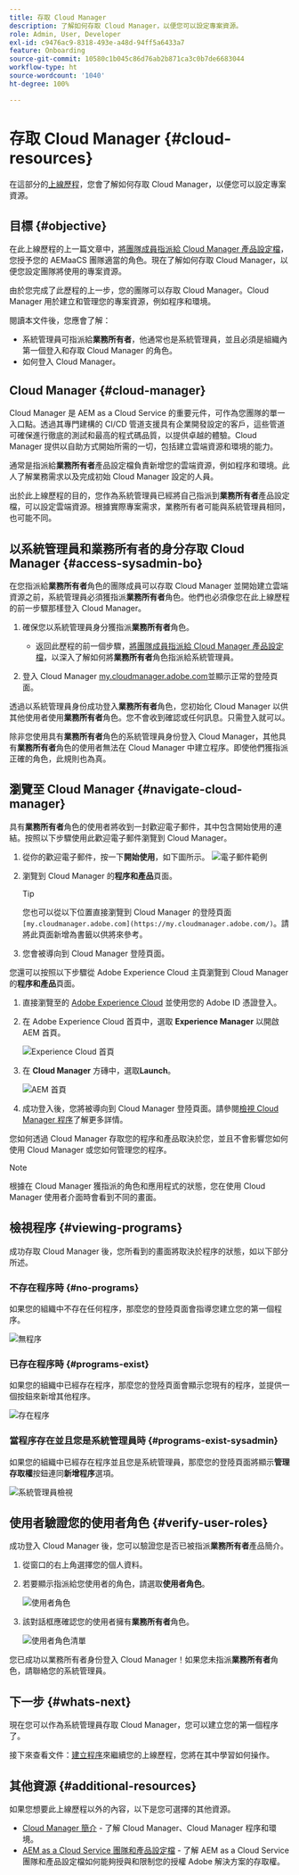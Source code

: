 ```yaml
---
title: 存取 Cloud Manager
description: 了解如何存取 Cloud Manager，以便您可以設定專案資源。
role: Admin, User, Developer
exl-id: c9476ac9-8318-493e-a48d-94ff5a6433a7
feature: Onboarding
source-git-commit: 10580c1b045c86d76ab2b871ca3c0b7de6683044
workflow-type: ht
source-wordcount: '1040'
ht-degree: 100%

---
```


# 存取 Cloud Manager {#cloud-resources}

在這部分的[上線歷程](overview.md)，您會了解如何存取 Cloud Manager，以便您可以設定專案資源。

## 目標 {#objective}

在此上線歷程的上一篇文章中，[將團隊成員指派給 Cloud Manager 產品設定檔](assign-profiles-cloud-manager.md)，您授予您的 AEMaaCS 團隊適當的角色。現在了解如何存取 Cloud Manager，以便您設定團隊將使用的專案資源。

由於您完成了此歷程的上一步，您的團隊可以存取 Cloud Manager。Cloud Manager 用於建立和管理您的專案資源，例如程序和環境。

閱讀本文件後，您應會了解：

* 系統管理員可指派給&#x200B;**業務所有者**，他通常也是系統管理員，並且必須是組織內第一個登入和存取 Cloud Manager 的角色。
* 如何登入 Cloud Manager。

## Cloud Manager {#cloud-manager}

Cloud Manager 是 AEM as a Cloud Service 的重要元件，可作為您團隊的單一入口點。透過其專門建構的 CI/CD 管道支援具有企業開發設定的客戶，這些管道可確保進行徹底的測試和最高的程式碼品質，以提供卓越的體驗。Cloud Manager 提供以自助方式開始所需的一切，包括建立雲端資源和環境的能力。

通常是指派給&#x200B;**業務所有者**&#x200B;產品設定檔負責新增您的雲端資源，例如程序和環境。此人了解業務需求以及完成初始 Cloud Manager 設定的人員。

出於此上線歷程的目的，您作為系統管理員已經將自己指派到&#x200B;**業務所有者**&#x200B;產品設定檔，可以設定雲端資源。根據實際專案需求，業務所有者可能與系統管理員相同，也可能不同。

## 以系統管理員和業務所有者的身分存取 Cloud Manager {#access-sysadmin-bo}

在您指派給&#x200B;**業務所有者**&#x200B;角色的團隊成員可以存取 Cloud Manager 並開始建立雲端資源之前，系統管理員必須獲指派&#x200B;**業務所有者**&#x200B;角色。他們也必須像您在此上線歷程的前一步驟那樣登入 Cloud Manager。

1. 確保您以系統管理員身分獲指派&#x200B;**業務所有者**&#x200B;角色。

   * 返回此歷程的前一個步驟，[將團隊成員指派給 Cloud Manager 產品設定檔](assign-profiles-cloud-manager.md)，以深入了解如何將&#x200B;**業務所有者**&#x200B;角色指派給系統管理員。

1. 登入 Cloud Manager [my.cloudmanager.adobe.com](https://my.cloudmanager.adobe.com/)並顯示正常的登陸頁面。

透過以系統管理員身份成功登入&#x200B;**業務所有者**&#x200B;角色，您初始化 Cloud Manager 以供其他使用者使用&#x200B;**業務所有者**&#x200B;角色。您不會收到確認或任何訊息。只需登入就可以。

除非您使用具有&#x200B;**業務所有者**&#x200B;角色的系統管理員身份登入 Cloud Manager，其他具有&#x200B;**業務所有者**&#x200B;角色的使用者無法在 Cloud Manager 中建立程序。即使他們獲指派正確的角色，此規則也為真。

## 瀏覽至 Cloud Manager {#navigate-cloud-manager}

具有&#x200B;**業務所有者**&#x200B;角色的使用者將收到一封歡迎電子郵件，其中包含開始使用的連結。按照以下步驟使用此歡迎電子郵件瀏覽到 Cloud Manager。

1. 從你的歡迎電子郵件，按一下&#x200B;**開始使用**，如下圖所示。
   ![電子郵件範例](/help/journey-onboarding/assets/get-started-email.png)

1. 瀏覽到 Cloud Manager 的&#x200B;**程序和產品**&#x200B;頁面。

   >[!TIP]
   >
   >您也可以從以下位置直接瀏覽到 Cloud Manager 的登陸頁面`[my.cloudmanager.adobe.com](https://my.cloudmanager.adobe.com/)`。請將此頁面新增為書籤以供將來參考。

1. 您會被導向到 Cloud Manager 登陸頁面。

您還可以按照以下步驟從 Adobe Experience Cloud 主頁瀏覽到 Cloud Manager 的&#x200B;**程序和產品**&#x200B;頁面。

1. 直接瀏覽至的 [Adobe Experience Cloud](https://experience.adobe.com) 並使用您的 Adobe ID 憑證登入。

1. 在 Adobe Experience Cloud 首頁中，選取 **Experience Manager** 以開啟 AEM 首頁。

   ![Experience Cloud 首頁](/help/journey-onboarding/assets/setup-resources2.png)

1. 在 **Cloud Manager** 方磚中，選取&#x200B;**Launch**。

   ![AEM 首頁](/help/journey-onboarding/assets/setup-resources3.png)

1. 成功登入後，您將被導向到 Cloud Manager 登陸頁面。請參閱[檢視 Cloud Manager 程序](#viewing-programs)了解更多詳情。

您如何透過 Cloud Manager 存取您的程序和產品取決於您，並且不會影響您如何使用 Cloud Manager 或您如何管理您的程序。

>[!NOTE]
>
>根據在 Cloud Manager 獲指派的角色和應用程式的狀態，您在使用 Cloud Manager 使用者介面時會看到不同的畫面。

## 檢視程序 {#viewing-programs}

成功存取 Cloud Manager 後，您所看到的畫面將取決於程序的狀態，如以下部分所述。

### 不存在程序時 {#no-programs}

如果您的組織中不存在任何程序，那麼您的登陸頁面會指導您建立您的第一個程序。

![無程序](/help/implementing/cloud-manager/getting-access-to-aem-in-cloud/assets/first_timelogin0.png)

### 已存在程序時 {#programs-exist}

如果您的組織中已經存在程序，那麼您的登陸頁面會顯示您現有的程序，並提供一個按鈕來新增其他程序。

![存在程序](/help/implementing/cloud-manager/getting-access-to-aem-in-cloud/assets/first_timelogin1.png)

### 當程序存在並且您是系統管理員時 {#programs-exist-sysadmin}

如果您的組織中已經存在程序並且您是系統管理員，那麼您的登陸頁面將顯示&#x200B;**管理存取權**&#x200B;按鈕連同&#x200B;**新增程序**&#x200B;選項。

![系統管理員檢視](/help/implementing/cloud-manager/getting-access-to-aem-in-cloud/assets/admin-console-4.png)

## 使用者驗證您的使用者角色 {#verify-user-roles}

成功登入 Cloud Manager 後，您可以驗證您是否已被指派&#x200B;**業務所有者**&#x200B;產品簡介。

1. 從窗口的右上角選擇您的個人資料。

1. 若要顯示指派給您使用者的角色，請選取&#x200B;**使用者角色**。

   ![使用者角色](/help/journey-onboarding/assets/setup-resources6.png)

1. 該對話框應確認您的使用者擁有&#x200B;**業務所有者**&#x200B;角色。

   ![使用者角色清單](/help/journey-onboarding/assets/setup-resources7.png)

您已成功以業務所有者身份登入 Cloud Manager！如果您未指派&#x200B;**業務所有者**&#x200B;角色，請聯絡您的系統管理員。

## 下一步 {#whats-next}

現在您可以作為系統管理員存取 Cloud Manager，您可以建立您的第一個程序了。

接下來查看文件：[建立程序](create-program.md)來繼續您的上線歷程，您將在其中學習如何操作。

## 其他資源 {#additional-resources}

如果您想要此上線歷程以外的內容，以下是您可選擇的其他資源。

* [Cloud Manager 簡介](/help/onboarding/cloud-manager-introduction.md) - 了解 Cloud Manager、Cloud Manager 程序和環境。
* [AEM as a Cloud Service 團隊和產品設定檔](/help/onboarding/aem-cs-team-product-profiles.md) - 了解 AEM as a Cloud Service 團隊和產品設定檔如何能夠授與和限制您的授權 Adobe 解決方案的存取權。
<!-- ERROR: Not Found (HTTP error 404) * [AEM Champion Tips and Tricks - Cloud Manager UI](https://experienceleague.adobe.com/docs/experience-manager-learn/cloud-service/expert-resources/aem-champions/cloud-manager-ui.md) - Watch this video for an overview of Cloud Manager's UI from an AEM champion. -->
